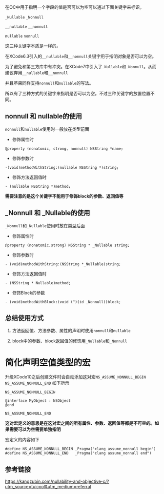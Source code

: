 
在OC中用于指明一个字段的值是否可以为空可以通过下面关键字来标识。

`_Nullable` `_Nonnull`

`__nullable` `__nonnull`

`nullable` `nonnull`

这三种关键字本质是一样的。

在XCode6.3引入的`__nullable`和`__nonnull`关键字用于指明对象是否可以为空。

为了避免和第三方库中有冲突。在XCode7中引入了`_Nullable`和`_Nonnull`。从而建议弃用`__nullable`和`__nonnull`

并且苹果同样支持`nonnull`和`nullable`的写法。

所以有了三种方式的关键字来指明是否可以为空。不过三种关键字的放置位置不同。

## nonnull 和 nullable的使用

`nonnull`和`nullable`使用时一般放在类型前面

* 修饰属性时 

```
@property (nonatomic, strong, nonnull) NSString *name;
```

* 修饰参数时

```
-(void)methodWithString:(nullable NSString *)string;
```

* 修饰方法返回值时

```
- (nullable NSString *)method;
```

**需要注意的是这个关键字不能用于修饰block的参数、返回值等**

## _Nonnull 和 _Nullable的使用

`_Nonnull`和`_Nullable`使用时放在类型后面

* 修饰属性时

```
@property (nonatomic,strong) NSString * _Nullable string;
```

* 修饰参数时

```
- (void)methodWithString:(NSString *_Nullable)string;
```

* 修饰方法返回值时

```
- (NSString * Nullable)method;
```

* 修饰Block的参数

```
- (void)methodWithBlock:(void (^)(id _Nonnull))block;
```

## 总结使用方式

1. 方法返回值、方法参数、属性的声明时使用`nonnull`和`nullable`

2. block中的参数、block返回值的修饰用`_Nullable`和`_Nonnull`

# 简化声明空值类型的宏

升级XCode10之后创建文件时会自动添加这对宏`NS_ASSUME_NONNULL_BEGIN` `NS_ASSUME_NONNULL_END` 如下所示

```
NS_ASSUME_NONNULL_BEGIN

@interface MyObject : NSObject
@end

NS_ASSUME_NONNULL_END
```
**这对宏定义的意思是在这对宏之间的所有属性、参数、返回值等都是不可空的。如果需要可以为空需要单独指明**

宏定义的内容如下

```
#define NS_ASSUME_NONNULL_BEGIN _Pragma("clang assume_nonnull begin")
#define NS_ASSUME_NONNULL_END   _Pragma("clang assume_nonnull end")
```

## 参考链接

https://kangzubin.com/nullability-and-objective-c/?utm_source=tuicool&utm_medium=referral